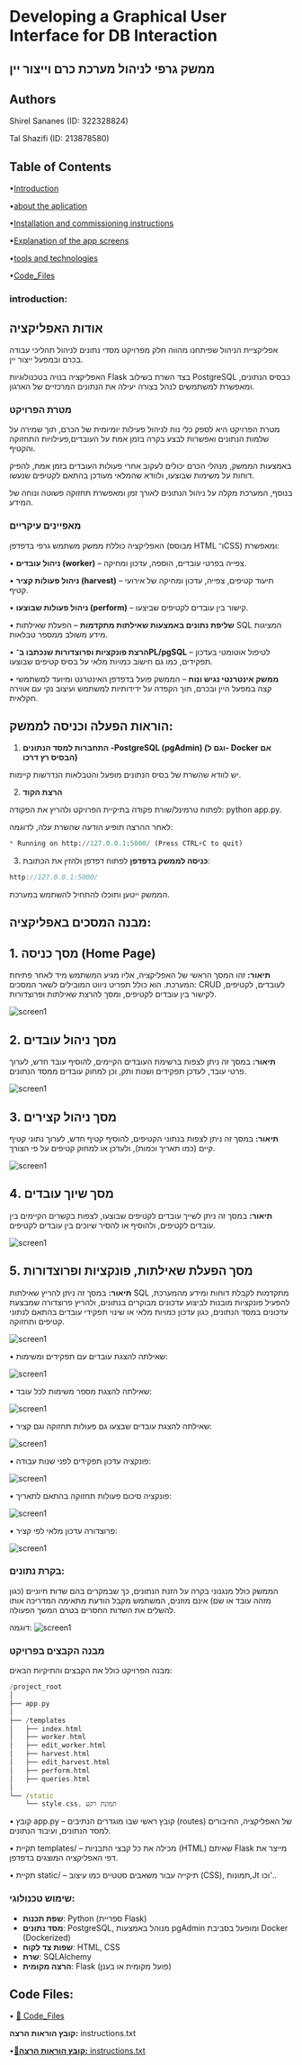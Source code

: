 # Developing a Graphical User Interface for DB Interaction

## ממשק גרפי לניהול מערכת כרם וייצור יין
## Authors
Shirel Sananes (ID: 322328824)

Tal Shazifi (ID: 213878580)

## Table of Contents  

 •[Introduction](#introduction)
 
  •[about the aplication](#אודות-האפליקציה)

  •[Installation and commissioning instructions](#הוראות-הפעלה-וכניסה-לממשק)
  
  •[Explanation of the app screens](#מבנה-המסכים-באפליקציה)

   •[tools and technologies](#מבנה-הקבצים-בפרויקט)
    
  •[Code_Files](#code-files:)
  
### introduction:
## אודות האפליקציה

אפליקציית הניהול שפיתחנו מהווה חלק מפרויקט מסדי נתונים לניהול תהליכי עבודה בכרם ובמפעל ייצור יין.

האפליקציה בנויה בטכנולוגיות Flask בצד השרת בשילוב PostgreSQL כבסיס הנתונים, ומאפשרת למשתמשים לנהל בצורה יעילה את הנתונים המרכזיים של הארגון.

### מטרת הפרויקט
מטרת הפרויקט היא לספק כלי נוח לניהול פעילות יומיומית של הכרם, תוך שמירה על שלמות הנתונים ואפשרות לבצע בקרה בזמן אמת על העובדים,פעילויות התחזוקה והקטיף.

באמצעות הממשק, מנהלי הכרם יכולים לעקוב אחרי פעולות העובדים בזמן אמת, להפיק דוחות על משימות שבוצעו, ולוודא שהמלאי מעודכן בהתאם לקטיפים שנעשו.

בנוסף, המערכת מקלה על ניהול הנתונים לאורך זמן ומאפשרת תחזוקה פשוטה ונוחה של המידע.

### מאפיינים עיקריים
האפליקציה כוללת ממשק משתמש גרפי בדפדפן (מבוסס HTML ו־CSS) ומאפשרת:

• **ניהול עובדים (worker)** – צפייה בפרטי עובדים, הוספה, עדכון ומחיקה.

• **ניהול פעולות קציר (harvest)** – תיעוד קטיפים, צפייה, עדכון ומחיקה של אירועי קטיף.

• **ניהול פעולות שבוצעו (perform)** – קישור בין עובדים לקטיפים שביצעו.

• **שליפת נתונים באמצעות שאילתות מתקדמות** – הפעלת שאילתות SQL המציגות מידע משולב ממספר טבלאות.

• **הרצת פונקציות ופרוצדורות שנכתבו ב־PL/pgSQL** – לטיפול אוטומטי בעדכון תפקידים, כמו גם חישוב כמויות מלאי על בסיס קטיפים שבוצעו.

• **ממשק אינטרנטי נגיש ונוח** – הממשק פועל בדפדפן האינטרנט ומיועד למשתמשי קצה במפעל היין ובכרם, תוך הקפדה על ידידותיות למשתמש ועיצוב נקי עם אווירה חקלאית.

## הוראות הפעלה וכניסה לממשק:

1. **התחברות למסד הנתונים -PostgreSQL (pgAdmin) (וגם ל- Docker אם הבסיס רץ דרכו)**
   
יש לוודא שהשרת של בסיס הנתונים מופעל והטבלאות הנדרשות קיימות.

2. **הרצת הקוד**

לפתוח טרמינל/שורת פקודה בתיקיית הפרויקט ולהריץ את הפקודה: python app.py.

לאחר ההרצה תופיע הודעה שהשרת עלה, לדוגמה:
  ```python
* Running on http://127.0.0.1:5000/ (Press CTRL+C to quit)
  ```
3. **כניסה לממשק בדפדפן**
לפתוח דפדפן ולהזין את הכתובת:
```cpp
http://127.0.0.1:5000/
```
הממשק ייטען ותוכלו להתחיל להשתמש במערכת.
 
## **מבנה המסכים באפליקציה:**

## 1. **מסך כניסה (Home Page)**

**תיאור:**
זהו המסך הראשי של האפליקציה, אליו מגיע המשתמש מיד לאחר פתיחת המערכת. הוא כולל תפריט ניווט המובילים לשאר המסכים: CRUD לעובדים, לקטיפים, לקישור בין עובדים לקטיפים, ומסך להרצת שאילתות ופרוצדורות.

 ![screen1](https://github.com/shirelsan/ViticultureDB/blob/main/Phrase5/Screenshots/home_page.jpg?raw=true)  


## 2. **מסך ניהול עובדים**

**תיאור:**
במסך זה ניתן לצפות ברשימת העובדים הקיימים, להוסיף עובד חדש, לערוך פרטי עובד, לעדכן תפקידים ושנות ותק, וכן למחוק עובדים ממסד הנתונים.

 ![screen1](https://github.com/shirelsan/ViticultureDB/blob/main/Phrase5/Screenshots/worker_management.jpg?raw=true)  


## 3. **מסך ניהול קצירים**

**תיאור:**
במסך זה ניתן לצפות בנתוני הקטיפים, להוסיף קטיף חדש, לערוך נתוני קטיף קיים (כמו תאריך וכמות), ולעדכן או למחוק קטיפים על פי הצורך.

 ![screen1](https://github.com/shirelsan/ViticultureDB/blob/main/Phrase5/Screenshots/harvests_list.jpg?raw=true)  


## 4. **מסך שיוך עובדים**

**תיאור:** 
במסך זה ניתן לשייך עובדים לקטיפים שבוצעו, לצפות בקשרים הקיימים בין עובדים לקטיפים, ולהוסיף או להסיר שיוכים בין עובדים לקטיפים.

 ![screen1](https://github.com/shirelsan/ViticultureDB/blob/main/Phrase5/Screenshots/worker_to_harvest.jpg?raw=true)  


## **5. מסך הפעלת שאילתות, פונקציות ופרוצדורות**

**תיאור:**
במסך זה ניתן להריץ שאילתות SQL מתקדמות לקבלת דוחות ומידע מהמערכת, להפעיל פונקציות מובנות לביצוע עדכונים מבוקרים בנתונים, ולהריץ פרוצדורה שמבצעת עדכונים במסד הנתונים, כגון עדכון כמויות מלאי או שינוי תפקידי עובדים בהתאם לנתוני קטיפים ותחזוקה.

 ![screen1](https://github.com/shirelsan/ViticultureDB/blob/main/Phrase5/Screenshots/queries.jpg?raw=true)  


• שאילתה להצגת עובדים עם תפקידים ומשימות:

 ![screen1](https://github.com/shirelsan/ViticultureDB/blob/main/Phrase5/Screenshots/Q1.jpg?raw=true)  


• שאילתה להצגת מספר משימות לכל עובד:
 
 ![screen1](https://github.com/shirelsan/ViticultureDB/blob/main/Phrase5/Screenshots/Q2.jpg?raw=true) 

• שאילתה להצגת עובדים שבצעו גם פעולות תחזוקה וגם קציר:
 
 ![screen1](https://github.com/shirelsan/ViticultureDB/blob/main/Phrase5/Screenshots/Q3.jpg?raw=true)
 
• פונקציה עדכון תפקידים לפני שנות עבודה:

 ![screen1](https://github.com/shirelsan/ViticultureDB/blob/main/Phrase5/Screenshots/func1.jpg?raw=true)

• פונקציה סיכום פעולות תחזוקה בהתאם לתאריך:

 ![screen1](https://github.com/shirelsan/ViticultureDB/blob/main/Phrase5/Screenshots/func2.jpg?raw=true)
 
• פרוצדורה עדכון מלאי לפי קציר:

 ![screen1](https://github.com/shirelsan/ViticultureDB/blob/main/Phrase5/Screenshots/pro1.jpg?raw=true)


### **בקרת נתונים:**

הממשק כולל מנגנוני בקרה על הזנת הנתונים, כך שבמקרים בהם שדות חיוניים (כגון מזהה עובד או שם) אינם מוזנים, המשתמש מקבל הודעת מתאימה המדריכה אותו להשלים את השדות החסרים בטרם המשך הפעולה.

דוגמה:  ![screen1](https://github.com/shirelsan/ViticultureDB/blob/main/Phrase5/Screenshots/add1.jpg?raw=true)


### **מבנה הקבצים בפרויקט**
מבנה הפרויקט כולל את הקבצים והתיקיות הבאים:
```cpp
/project_root
│
├── app.py                
│
├── /templates             
│   ├── index.html
│   ├── worker.html
│   ├── edit_worker.html
│   ├── harvest.html
│   ├── edit_harvest.html
│   ├── perform.html
│   ├── queries.html
│
└── /static                
    └── style.css, תמונת רקע
```
• קובץ app.py – קובץ ראשי שבו מוגדרים הנתיבים (routes) של האפליקציה, החיבורים למסד הנתונים, ועיבוד הנתונים.

• תקיית templates/ – מכילה את כל קבצי התבניות (HTML) שאיתם Flask מייצר את דפי האפליקציה המוצגים בדפדפן.

• תקיית static/ – תיקייה עבור משאבים סטטיים כמו עיצוב (CSS), תמונות,Jt וכו'..

### שימוש טכנולוגי:

- **שפת תכנות**: Python (ספריית Flask)
- **מסד נתונים**: PostgreSQL, מנוהל באמצעות pgAdmin ומופעל בסביבת Docker (Dockerized)
- **שפות צד לקוח**: HTML, CSS
- **שרת**: SQLAlchemy
- **הרצה מקומית**: Flask (פועל מקומית או בענן)

## **Code Files:**

 • [📂 Code_Files](phrase5_code)
 
**קובץ הוראות הרצה:** instructions.txt

 •[📜**קובץ הוראות הרצה:** instructions.txt](instructions.txt.docx)  
